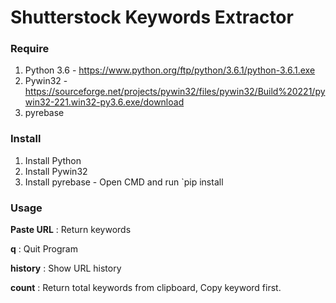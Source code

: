 # Shutterstock Keywords Extractor

### Require
1. Python 3.6 - https://www.python.org/ftp/python/3.6.1/python-3.6.1.exe
2. Pywin32 - https://sourceforge.net/projects/pywin32/files/pywin32/Build%20221/pywin32-221.win32-py3.6.exe/download
3. pyrebase

### Install
1. Install Python
2. Install Pywin32
3. Install pyrebase - Open CMD and run `pip install 

### Usage
**Paste URL** : Return keywords

**q** : Quit Program

**history** : Show URL history

**count** : Return total keywords from clipboard, Copy keyword first.
